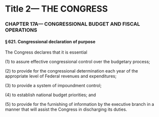 
# Title 2— THE CONGRESS
### CHAPTER 17A— CONGRESSIONAL BUDGET AND FISCAL OPERATIONS
#### § 621. Congressional declaration of purpose

The Congress declares that it is essential

(1) to assure effective congressional control over the budgetary process;

(2) to provide for the congressional determination each year of the appropriate level of Federal revenues and expenditures;

(3) to provide a system of impoundment control;

(4) to establish national budget priorities; and

(5) to provide for the furnishing of information by the executive branch in a manner that will assist the Congress in discharging its duties.
